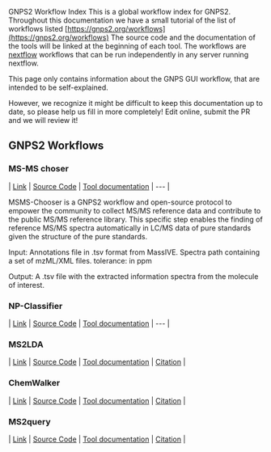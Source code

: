 GNPS2 Workflow Index
This is a global workflow index for GNPS2. Throughout this documentation we have a small tutorial of the list of workflows listed [https://gnps2.org/workflows](https://gnps2.org/workflows)
The source code and the documentation of the tools will be linked at the beginning of each tool. 
The workflows are [nextflow](https://www.nextflow.io/docs/latest/getstarted.html) workflows that can be run independently in any server running nextflow. 

This page only contains information about the GNPS GUI workflow, that are intended to be self-explained. 

However, we recognize it might be difficult to keep this documentation up to date, so please help us fill in more completely! Edit online, submit the PR and we will review it!

## GNPS2 Workflows

### MS-MS choser
| [Link](https://gnps2.org/workflowinput?workflowname=msms_choser_nextflow_workflow) | [Source Code](https://github.com/albertogilf/nextflow_msms-choser) | [Tool documentation](https://ccms-ucsd.github.io/GNPSDocumentation/msmschooser/) | ---  |

MSMS-Chooser is a GNPS2 workflow and open-source protocol to empower the community to collect MS/MS reference data and contribute to the public MS/MS reference library. 
This specific step enables the finding of reference MS/MS spectra automatically in LC/MS data of pure standards given the structure of the pure standards. 

Input:
Annotations file in .tsv format from MassIVE. 
Spectra path containing a set of mzML/XML files. 
tolerance: in ppm

Output: 
A .tsv file with the extracted information spectra from the molecule of interest. 


### NP-Classifier
| [Link](https://gnps2.org/workflowinput?workflowname=NP_Classifier_nextflow_workflow) | [Source Code](https://github.com/albertogilf/nextflow_NP-Classifier) | [Tool documentation](https://github.com/albertogilf/nextflow_NP-Classifier) | ---  |


### MS2LDA
| [Link](https://gnps2.org/workflowinput?workflowname=ms2lda_nextflow_workflow) | [Source Code](https://github.com/glasgowcompbio/pySubstructures) | [Tool documentation](https://ms2lda.org/user_guide/) | [Citation](https://academic.oup.com/bioinformatics/article/34/2/317/4158166)  |


### ChemWalker
| [Link](https://gnps2.org/workflowinput?workflowname=chemwalker_nextflow_workflow) | [Source Code](https://github.com/computational-chemical-biology/ChemWalker/tree/master) | [Tool documentation](https://github.com/computational-chemical-biology/ChemWalker/tree/master) | [Citation](https://academic.oup.com/bioinformatics/article/39/3/btad078/7067745?login=true)  |


### MS2query
| [Link](https://gnps2.org/workflowinput?workflowname=ms2query_nextflow_workflow) | [Source Code](https://github.com/iomega/ms2query/tree/main) | [Tool documentation](https://github.com/iomega/ms2query/tree/main) | [Citation](https://www.nature.com/articles/s41467-023-37446-4)  |

